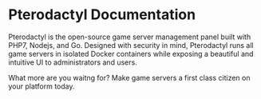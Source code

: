 # Pterodactyl Documentation

Pterodactyl is the open-source game server management panel built with PHP7, Nodejs, and Go. Designed with security in mind,
Pterodactyl runs all game servers in isolated Docker containers while exposing a beautiful and intuitive UI to administrators
and users.

What more are you waitng for? Make game servers a first class citizen on your platform today.
